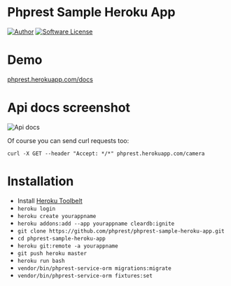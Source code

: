 # Phprest Sample Heroku App

[![Author](http://img.shields.io/badge/author-@adammbalogh-blue.svg?style=flat-square)](https://twitter.com/adammbalogh)
[![Software License](https://img.shields.io/badge/license-MIT-blue.svg?style=flat-square)](LICENSE)

# Demo

[phprest.herokuapp.com/docs](http://phprest.herokuapp.com/docs)

# Api docs screenshot

![Api docs](http://i.imgur.com/OZVO8eF.png)

Of course you can send curl requests too:

```cli
curl -X GET --header "Accept: */*" phprest.herokuapp.com/camera
```

# Installation

* Install [Heroku Toolbelt](https://toolbelt.heroku.com)
* ```heroku login```
* ```heroku create yourappname```
* ```heroku addons:add --app yourappname cleardb:ignite```
* ```git clone https://github.com/phprest/phprest-sample-heroku-app.git```
* ```cd phprest-sample-heroku-app```
* ```heroku git:remote -a yourappname```
* ```git push heroku master```
* ```heroku run bash```
 * ```vendor/bin/phprest-service-orm migrations:migrate```
 * ```vendor/bin/phprest-service-orm fixtures:set```

